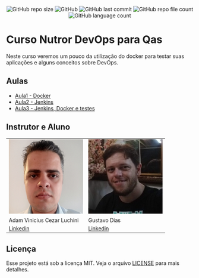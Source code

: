 <p align="center">
  <img alt="GitHub repo size" src="https://img.shields.io/github/repo-size/gpd38/cursoNutrorDevOpsParaQas?color=blue">
  <img alt="GitHub" src="https://img.shields.io/github/license/gpd38/cursoNutrorDevOpsParaQas?color=red">
  <img alt="GitHub last commit" src="https://img.shields.io/github/last-commit/gpd38/cursoNutrorDevOpsParaQas?color=green">
  <img alt="GitHub repo file count" src="https://img.shields.io/github/directory-file-count/gpd38/cursoNutrorDevOpsParaQas?color=orange">
  <img alt="GitHub language count" src="https://img.shields.io/github/languages/count/gpd38/cursoNutrorDevOpsParaQas?color=pink">
</p>

# Curso Nutror DevOps para Qas

Neste curso veremos um pouco da utilização do docker para testar suas aplicações e alguns conceitos sobre DevOps.

## Aulas

* [Aula1 - Docker](https://github.com/gpd38/cursoNutrorDevOpsParaQas/blob/main/codigo/aula1.md)
* [Aula2 - Jenkins](https://github.com/gpd38/cursoNutrorDevOpsParaQas/blob/main/codigo/aula2.md)
* [Aula3 - Jenkins, Docker e testes](https://github.com/gpd38/cursoNutrorDevOpsParaQas/blob/main/codigo/aula3.md)

## Instrutor e Aluno

<table>
  <tr>
    <td>
    	<img alt="Adam Vinicius Cezar Luchini" src="https://github.com/gpd38/gpd38/blob/main/img/user/adam.png" />
    </td>
    <td>
    	<img alt="Gustavo Dias" src="https://github.com/gpd38/gpd38/blob/main/img/user/gustavo.jpg" />
    </td>
  </tr>
  <tr>
    <td>Adam Vinicius Cezar Luchini</td>
    <td>Gustavo Dias</td>
  </tr>
  <tr>
    <td><a href="https://www.linkedin.com/in/adamviniciusqa/" target="_blank">Linkedin</a></td>
    <td><a href="https://www.linkedin.com/in/gustavopereiradias/" target="_blank">Linkedin</a></td>
    </tr>
  </table>

## Licença

Esse projeto está sob a licença MIT. Veja o arquivo [LICENSE](LICENSE) para mais detalhes.
